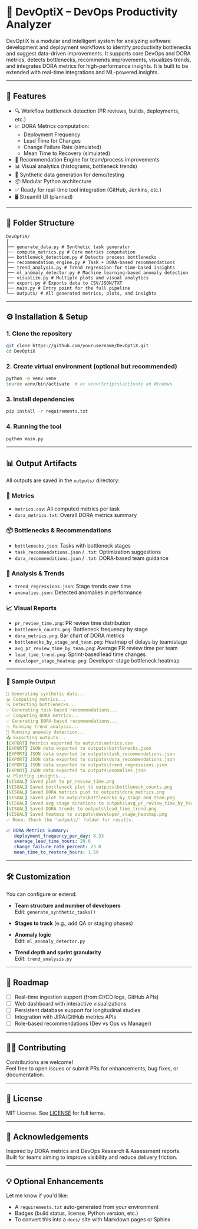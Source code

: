 # 🚀 DevOptiX – DevOps Productivity Analyzer

DevOptiX is a modular and intelligent system for analyzing software development and deployment workflows to identify productivity bottlenecks and suggest data-driven improvements. It supports core DevOps and DORA metrics, detects bottlenecks, recommends improvements, visualizes trends, and integrates DORA metrics for high-performance insights. It is built to be extended with real-time integrations and ML-powered insights.

---

## 📌 Features

- 🔍 Workflow bottleneck detection (PR reviews, builds, deployments, etc.)
- 📈 DORA Metrics computation:
  - Deployment Frequency
  - Lead Time for Changes
  - Change Failure Rate (simulated)
  - Mean Time to Recovery (simulated)
- 🤖 Recommendation Engine for team/process improvements
- 📊 Visual analytics (histograms, bottleneck trends)
- 🧪 Synthetic data generation for demo/testing
- 📦 Modular Python architecture
- ✅ Ready for real-time tool integration (GitHub, Jenkins, etc.)
- 🖥️ Streamlit UI (planned)

---

## 📁 Folder Structure

```
DevOptiX/
│
├── generate_data.py # Synthetic task generator
├── compute_metrics.py # Core metrics computation
├── bottleneck_detection.py # Detects process bottlenecks
├── recommendation_engine.py # Task + DORA-based recommendations
├── trend_analysis.py # Trend regression for time-based insights
├── ml_anomaly_detector.py # Machine learning-based anomaly detection
├── visualize.py # Multiple plots and visual analytics
├── export.py # Exports data to CSV/JSON/TXT
├── main.py # Entry point for the full pipeline
└── outputs/ # All generated metrics, plots, and insights
```

---

## ⚙️ Installation & Setup

### 1. Clone the repository

```bash
git clone https://github.com/yourusername/DevOptiX.git
cd DevOptiX
```

### 2. Create virtual environment (optional but recommended)

```bash
python -m venv venv
source venv/bin/activate  # or venv\Scripts\activate on Windows
```

### 3. Install dependencies

```bash
pip install -r requirements.txt
```

### 4. Running the tool
```bash
python main.py
```

---

## 📊 Output Artifacts

All outputs are saved in the `outputs/` directory:

### 🔢 Metrics
- `metrics.csv`: All computed metrics per task  
- `dora_metrics.txt`: Overall DORA metrics summary  

### 📦 Bottlenecks & Recommendations
- `bottlenecks.json`: Tasks with bottleneck stages  
- `task_recommendations.json` / `.txt`: Optimization suggestions  
- `dora_recommendations.json` / `.txt`: DORA-based team guidance  

### 🧠 Analysis & Trends
- `trend_regressions.json`: Stage trends over time  
- `anomalies.json`: Detected anomalies in performance  

### 📈 Visual Reports
- `pr_review_time.png`: PR review time distribution  
- `bottleneck_counts.png`: Bottleneck frequency by stage  
- `dora_metrics.png`: Bar chart of DORA metrics  
- `bottlenecks_by_stage_and_team.png`: Heatmap of delays by team/stage  
- `avg_pr_review_time_by_team.png`: Average PR review time per team  
- `lead_time_trend.png`: Sprint-based lead time changes  
- `developer_stage_heatmap.png`: Developer-stage bottleneck heatmap  

---

### 📌 Sample Output

```yaml
🔧 Generating synthetic data...
📊 Computing metrics...
🔍 Detecting bottlenecks...
💡 Generating task-based recommendations...
📈 Computing DORA metrics...
💡 Generating DORA-based recommendations...
📉 Running trend analysis...
🤖 Running anomaly detection...
📤 Exporting outputs...
[EXPORT] Metrics exported to outputs\metrics.csv
[EXPORT] JSON data exported to outputs\bottlenecks.json
[EXPORT] JSON data exported to outputs\task_recommendations.json
[EXPORT] JSON data exported to outputs\dora_recommendations.json
[EXPORT] JSON data exported to outputs\trend_regressions.json
[EXPORT] JSON data exported to outputs\anomalies.json
📊 Plotting insights...
[VISUAL] Saved plot to pr_review_time.png
[VISUAL] Saved bottleneck plot to outputs\bottleneck_counts.png
[VISUAL] Saved DORA metrics plot to outputs\dora_metrics.png
[VISUAL] Saved plot to outputs\bottlenecks_by_stage_and_team.png
[VISUAL] Saved avg stage durations to outputs\avg_pr_review_time_by_team.png
[VISUAL] Saved DORA trends to outputs\lead_time_trend.png
[VISUAL] Saved heatmap to outputs\developer_stage_heatmap.png
✅ Done. Check the 'outputs/' folder for results.

📈 DORA Metrics Summary:
   deployment_frequency_per_day: 8.33
   average_lead_time_hours: 29.0
   change_failure_rate_percent: 23.0
   mean_time_to_restore_hours: 1.59

```

---

## 🛠️ Customization

You can configure or extend:

- **Team structure and number of developers**  
  Edit: `generate_synthetic_tasks()`

- **Stages to track** (e.g., add QA or staging phases)

- **Anomaly logic**  
  Edit: `ml_anomaly_detector.py`

- **Trend depth and sprint granularity**  
  Edit: `trend_analysis.py`

---

## 🧭 Roadmap

- [ ] Real-time ingestion support (from CI/CD logs, GitHub APIs)  
- [ ] Web dashboard with interactive visualizations  
- [ ] Persistent database support for longitudinal studies  
- [ ] Integration with JIRA/GitHub metrics APIs  
- [ ] Role-based recommendations (Dev vs Ops vs Manager)

---

## 👩‍💻 Contributing

Contributions are welcome!  
Feel free to open issues or submit PRs for enhancements, bug fixes, or documentation.

---

## 📄 License

MIT License. See [LICENSE](./LICENSE) for full terms.

---

## 🙌 Acknowledgements

Inspired by DORA metrics and DevOps Research & Assessment reports.  
Built for teams aiming to improve visibility and reduce delivery friction.

---

## 💡 Optional Enhancements

Let me know if you'd like:

- A `requirements.txt` auto-generated from your environment  
- Badges (build status, license, Python version, etc.)  
- To convert this into a `docs/` site with Markdown pages or Sphinx


